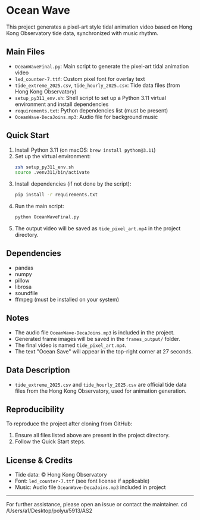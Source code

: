 
# Ocean Wave

This project generates a pixel-art style tidal animation video based on Hong Kong Observatory tide data, synchronized with music rhythm.

## Main Files
- `OceanWaveFinal.py`: Main script to generate the pixel-art tidal animation video
- `led_counter-7.ttf`: Custom pixel font for overlay text
- `tide_extreme_2025.csv`, `tide_hourly_2025.csv`: Tide data files (from Hong Kong Observatory)
- `setup_py311_env.sh`: Shell script to set up a Python 3.11 virtual environment and install dependencies
- `requirements.txt`: Python dependencies list (must be present)
- `OceanWave-DecaJoins.mp3`: Audio file for background music

## Quick Start

1. Install Python 3.11 (on macOS: `brew install python@3.11`)
2. Set up the virtual environment:
   ```sh
   zsh setup_py311_env.sh
   source .venv311/bin/activate
   ```
3. Install dependencies (if not done by the script):
   ```sh
   pip install -r requirements.txt
   ```
4. Run the main script:
   ```sh
   python OceanWaveFinal.py
   ```
5. The output video will be saved as `tide_pixel_art.mp4` in the project directory.

## Dependencies
- pandas
- numpy
- pillow
- librosa
- soundfile
- ffmpeg (must be installed on your system)

## Notes
- The audio file `OceanWave-DecaJoins.mp3` is included in the project.
- Generated frame images will be saved in the `frames_output/` folder.
- The final video is named `tide_pixel_art.mp4`.
- The text "Ocean Save" will appear in the top-right corner at 27 seconds.

## Data Description
- `tide_extreme_2025.csv` and `tide_hourly_2025.csv` are official tide data files from the Hong Kong Observatory, used for animation generation.

## Reproducibility
To reproduce the project after cloning from GitHub:
1. Ensure all files listed above are present in the project directory.
2. Follow the Quick Start steps.

## License & Credits
- Tide data: © Hong Kong Observatory
- Font: `led_counter-7.ttf` (see font license if applicable)
- Music: Audio file `OceanWave-DecaJoins.mp3` included in project

---

For further assistance, please open an issue or contact the maintainer.
cd /Users/a1/Desktop/polyu/5913/AS2